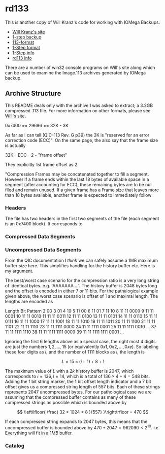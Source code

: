 # rd133

This is another copy of Will Kranz's code for working with IOMega Backups.

  * [Will Kranz's site](http://packages.sw.be/rpmforge-release/rpmforge-release-0.5.2-2.el6.rf.x86_64.rpm)
  * [1-step backup](http://www.willsworks.net/file-format/iomega-1-step-backup)
  * [113-format](http://www.willsworks.net/file-format/iomega-1-step-backup/113-format)
  * [1-Step
  format](http://www.willsworks.net/file-format/iomega-1-step-backup/1-step-format)
  * [1-Step
  info](http://www.willsworks.net/file-format/iomega-1-step-backup/1step-info)
  * [rd113
  info](http://www.willsworks.net/file-format/iomega-1-step-backup/rd113-info)

There are a number of win32 console programs on Will's site along which can be
used to examine the Image.113 archives generated by IOMega backup.

## Archive Structure

This README deals only with the archive I was asked to extract; a 3.2GB
compressed .113 file. For more information on other formats, please see [Will's
site](http://packages.sw.be/rpmforge-release/rpmforge-release-0.5.2-2.el6.rf.x86_64.rpm).

0x7400 == 29696 == 32K - 3K 

As far as I can tell (QIC-113 Rev. G p39) the 3K is "reserved for an error
correction code (ECC)". On the same page, the also say that the frame size is actually

  32K - ECC - 2 - "frame offset"

They explicitly list frame offset as 2.

"Compression Frames may be concatenated together to fill a segment. However if a
frame ends within the last 18 bytes of available space in a segment (after
accounting for ECC), these remaining bytes are to be null flled and remain
unused. If a given frame has a Frame size that leaves more than 18 bytes
available, another frame is expected to immediately follow

### Headers
The file has two headers in the first two segments of the file (each segment is
an 0x7400 block). It corresponds to

### Compressed Data Segments

### Uncompressed Data Segments
From the QIC documentation I *think* we can safely assume a 1MB maximum buffer
size here. This simplifies handling for the history buffer etc. Here is my
argument.

The best/worst case scenario for the compression ratio is a very long string of
identical bytes. e.g. 'AAAAAAA....'. The history buffer is 2048 bytes long and
the offset is encoded in either 7 or 11 bits. For the pathalogical example given
above, the worst case scenario is offset of 1 and maximal length. The lengths
are encoded as

Length         Bit Pattern
2              00
3              01
4              10
5              11 00
6              11 01
7              11 10
8              11 11 0000
9              11 11 0001
10             11 11 0010
11             11 11 0011
12             11 11 0100
13             11 11 0101
14             11 11 0110
15             11 11 0111
16             11 11 1000
17             11 11 1001
18             11 11 1010
19             11 11 1011
20             11 11 1100
21             11 11 1101
22             11 11 1110
23             11 11 1111 0000
24             11 11 1111 0001
25             11 11 1111 0010
...
37             11 11 1111 1110
38             11 11 1111 1111 0000
39             11 11 1111 1111 0001
...

Ignoring the first 6 lengths above as a special case, the right most 4 digits
are just the numbers $`1, 2, ..., 15`$ (or equivalently $`0x1, 0x2, ..., 0xe`$). So
labeling these four digits as $`l`$, and the number of $`1111`$ blocks as $`i`$, the
length is

```math
L = 15\times (i - 1) + 8 + l
```

The maximum value of $`L`$ with a $`2k`$ history buffer is $`2047`$, which
corresponds to $`i = 136, l=14`$, which is a total of $`136\times 4 + 4 = 548`$
bits. Adding the $`1`$ bit string marker, the $`1`$ bit offset length indicator
and a $`7`$ bit offset gives us a compressed string length of $`557`$ bits. Each
of these strings represents $`2047`$ uncompressed bytes. For our pathological
case we are assuming that the compressed buffer contains as many of these
compressed strings as possible which is bounded above by

```math
 \left\lfloor{ \frac{ 32 * 1024 * 8 }{557} }\right\rfloor = 470 
```

If each compressed string expands to $`2047`$ bytes, this means that the
uncompressed buffer is bounded above by $`470 * 2047 = 962090 < 2^10`$. i.e.
Everything will fit in a $`1MB`$ buffer.

### Catalog
